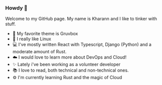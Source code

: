 ### Howdy 👋

Welcome to my GitHub page. My name is Kharann and I like to tinker with stuff.

- 🕺 My favorite theme is Gruvbox
- 🐧 I really like Linux
- 💻 I've mostly written React with Typescript, Django (Python) and a moderate amount of Rust.
- ☁️ I would love to learn more about DevOps and Cloud!
- ✨ Lately i've been working as a volunteer developer
- 📚 I love to read, both technical and non-technical ones.
- ⚙️ I'm currently learning Rust and the magic of Cloud
